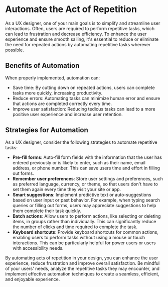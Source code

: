 # Automate the Act of Repetition

As a UX designer, one of your main goals is to simplify and streamline user interactions. Often, users are required to perform repetitive tasks, which can lead to frustration and decrease efficiency. To enhance the user experience and ensure smooth sailing, it's essential to reduce or eliminate the need for repeated actions by automating repetitive tasks wherever possible.

## Benefits of Automation

When properly implemented, automation can:

- Save time: By cutting down on repeated actions, users can complete tasks more quickly, increasing productivity.
- Reduce errors: Automating tasks can minimize human error and ensure that actions are completed correctly every time.
- Improve user satisfaction: Reducing tedious tasks can lead to a more positive user experience and increase user retention.

## Strategies for Automation

As a UX designer, consider the following strategies to automate repetitive tasks:

- **Pre-fill forms**: Auto-fill form fields with the information that the user has entered previously or is likely to enter, such as their name, email address, or phone number. This can save users time and effort in filling out forms.
- **Remember user preferences**: Store user settings and preferences, such as preferred language, currency, or theme, so that users don't have to set them again every time they visit your site or app.
- **Smart suggestions**: Implement predictive text or auto-suggestions based on user input or past behavior. For example, when typing search queries or filling out forms, users may appreciate suggestions to help them complete their task quickly.
- **Batch actions**: Allow users to perform actions, like selecting or deleting items, in groups rather than individually. This can significantly reduce the number of clicks and time required to complete the task.
- **Keyboard shortcuts**: Provide keyboard shortcuts for common actions, enabling users to perform tasks without using a mouse or touch interactions. This can be particularly helpful for power users or users with accessibility needs.

By automating acts of repetition in your design, you can enhance the user experience, reduce frustration and improve overall satisfaction. Be mindful of your users' needs, analyze the repetitive tasks they may encounter, and implement effective automation techniques to create a seamless, efficient, and enjoyable experience.